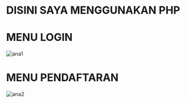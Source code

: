 # DISINI SAYA MENGGUNAKAN PHP

# MENU LOGIN
![ana1](https://github.com/muhammadzidanfadilah/project-rpl/assets/115553474/b3423635-d8cc-4169-8035-64024c8bfb48)



# MENU PENDAFTARAN
![ana2](https://github.com/muhammadzidanfadilah/project-rpl/assets/115553474/39e65802-cdf4-4f0f-acea-82e15bca4f4e)



